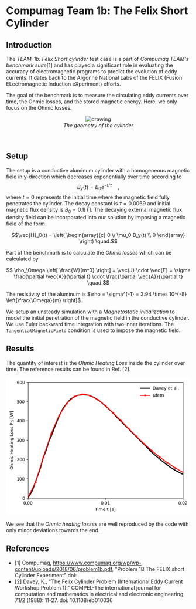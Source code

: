 # Compumag Team 1b: The Felix Short Cylinder

## Introduction

The *TEAM-1b: Felix Short cylinder* test case is a part of *Compumag TEAM's benchmark suite*[1] and has played a significant role in evaluating the accuracy of electromagnetic programs to predict the evolution of eddy currents. It dates back to the Argonne National Labs of the FELIX (Fusion ELectromagnetic Induction eXperiment) efforts.

The goal of the benchmark is to measure the circulating eddy currents over time, the Ohmic losses, and the stored magnetic energy. Here, we only focus on the Ohmic losses.

<div align="center">
<img src="./data/Geometry.png" alt="drawing" width="600">
</div>
<div align="center">
<em>The geometry of the cylinder </em>
</div>
<br /><br />

## Setup

The setup is a conductive aluminum cylinder with a homogeneous magnetic field in y-direction which decreases exponentially over time according to
$$
B_y(t) = B_0 e^{-t/\tau} \quad,
$$
where $t=0$ represents the initial time where the magnetic field fully penetrates the cylinder. The decay constant is $\tau=0.0069$ and initial magnetic flux density is $B_0 = 0.1 \left[T \right]$. The decaying external magnetic flux density field can be incorporated into our solution by imposing a magnetic field of the form
```math
\vec{H}_0(t) =
\left(
    \begin{array}{c}
    0 \\
    \mu_0 B_y(t) \\
     0
        \end{array}
\right) \quad.
```

Part of the benchmark is to calculate the *Ohmic losses* which can be calculated by
```math
   \rho_\Omega
   \left[ \frac{W}{m^3} \right]
   = \vec{J} \cdot \vec{E} = \sigma \frac{\partial \vec{A}}{\partial t} \cdot \frac{\partial \vec{A}}{\partial t} \quad.
```
The resistivity of the aluminum is $\rho = \sigma^{-1} = 3.94 \times 10^{-8} \left[\frac{\Omega}{m} \right]$.


We setup an unsteady simulation with a *Magnetostatic initialization* to model the initial penetration of the magnetic field in the conductive cylinder. We use Euler backward time integration with two inner iterations. The `TangentialMagneticField` condition is used to impose the magnetic field.

## Results


The quantity of interest is the *Ohmic Heating Loss* inside the cylinder over time. The reference results can be found in Ref. [2].

![Ohmic Heating Loss](results/OhmicHeating.png)

We see that the _Ohmic heating losses_ are well reproduced by the code with only minor deviations towards the end.


## References

- [1] Compumag, https://www.compumag.org/wp/wp-content/uploads/2018/06/problem1b.pdf, "Problem 1B The FELIX short Cylinder Experiment"
      doi:
- [2] Davey, K., "The Felix Cylinder Problem (International Eddy Current Workshop Problem 1)."
    COMPEL-The international journal for computation and mathematics in electrical and electronic engineering
    7.1/2 (1988): 11-27. doi: 10.1108/eb010036
